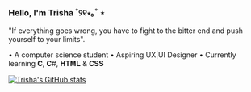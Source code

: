 ### Hello, I'm Trisha ˚୨୧⋆｡˚ ⋆

"If everything goes wrong, you have to fight to the bitter end and push yourself to your limits".

• A computer science student
• Aspiring UX|UI Designer
• Currently learning 𝐂, 𝐂#, 𝐇𝐓𝐌𝐋 & 𝐂𝐒𝐒

[![Trisha's GitHub stats](https://github-readme-stats.vercel.app/api?username=trxshx14)](https://github.com/trxshx14/github-readme-stats)
